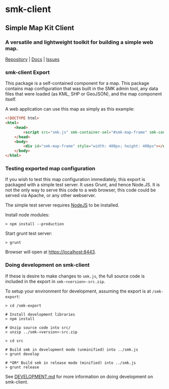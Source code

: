 # smk-client
## Simple Map Kit Client
### A versatile and lightweight toolkit for building a simple web map.

[Repository](https://github.com/bcgov/smk-client)
|
[Docs](https://bcgov.github.io/smk-client/)
|
[Issues](https://github.com/bcgov/smk/issues)

### smk-client Export

This package is a self-contained component for a map.
This package contains map configuration that was built in the SMK admin tool, any data files that were loaded (as KML, SHP or GeoJSON), and the map component itself.

A web application can use this map as simply as this example:

```html
<!DOCTYPE html>
<html>
    <head>
        <script src="smk.js" smk-container-sel="#smk-map-frame" smk-config="map-config.json|?"></script>
    </head>
    <body>
        <div id="smk-map-frame" style="width: 400px; height: 400px"></div>
    </body>
</html>
```

### Testing exported map configuration

If you wish to test this map configuration immediately, this export is packaged with a simple test server.
It uses Grunt, and hence Node.JS.
It is not the only way to serve this code to a web browser, this code could be served via Apache, or any other webserver.

The simple test server requires [NodeJS](https://nodejs.org/en/) to be installed.

Install node modules:

    > npm install --production

Start grunt test server:

    > grunt

Browser will open at [https://localhost:8443](https://localhost:8443).

### Doing development on smk-client

If these is desire to make changes to `smk.js`, the full source code is included in the export in `smk-<version>-src.zip`.

To setup your environment for development, assuming the export is at `/smk-export`:

    > cd /smk-export

    # Install development libraries
    > npm install

    # Unzip source code into src/
    > unzip ../smk-<version>-src.zip 

    > cd src

    # Build smk in development mode (unminified) into ../smk.js
    > grunt develop 

    # *OR* Build smk in release mode (minified) into ../smk.js
    > grunt release 

See [DEVELOPMENT.md](DEVELOPMENT.md) for more information on doing development on smk-client.
